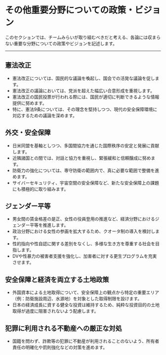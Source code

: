 # その他重要分野についての政策・ビジョン

このセクションでは、チームみらいが取り組むべきだと考える、各論には収まらない重要な分野についての政策やビジョンを記述します。

---

## 憲法改正

-   憲法改正については、国民的な議論を喚起し、国会での活発な議論を促します。
-   憲法改正の議論においては、党派を超えた幅広い合意形成を重視します。
-   憲法改正の国民投票が行われる際には、国民が適切に判断できるような情報提供に努めます。
-   特に、憲法9条については、その理念を堅持しつつ、現代の安全保障環境に対応するための議論を深めます。

## 外交・安全保障

-   日米同盟を基軸としつつ、多国間協力を通じた国際秩序の安定と発展に貢献します。
-   近隣諸国との間では、対話と協力を重視し、緊張緩和と信頼醸成に努めます。
-   防衛力の強化については、専守防衛の範囲内で、真に必要な範囲で整備を進めます。
-   サイバーセキュリティ、宇宙空間の安全保障など、新たな安全保障上の課題にも積極的に取り組みます。

## ジェンダー平等

-   男女間の賃金格差の是正、女性の役員登用の推進など、経済分野におけるジェンダー平等を推進します。
-   政治分野における女性の参画を拡大するため、クオータ制の導入を検討します。
-   性的指向や性自認に関する差別をなくし、多様な生き方を尊重する社会を目指します。
-   DVや性暴力の被害者支援を強化し、加害者に対する更生プログラムを充実させます。

## 安全保障と経済を両立する土地政策

- 外国資本による土地取得について、安全保障上の観点から特定の重要エリア（例：防衛施設周辺、水源地）を対象とした取得制限を設けます。
- 日本の経済成長に資する健全な投資は維持するため、純粋な投資目的の土地取得が過度に阻害されないよう配慮します。

## 犯罪に利用される不動産への厳正な対処

- 国籍を問わず、詐欺等の犯罪に不動産が利用されることのないよう、所有者責任の明確化や罰則強化などの対策を進めます。
